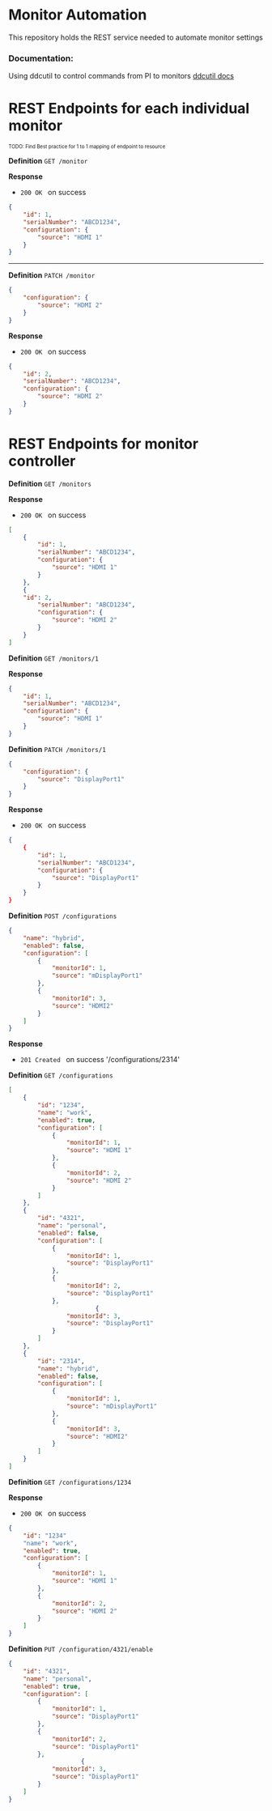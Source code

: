 # Monitor Automation

This repository holds the REST service needed to automate monitor settings

### Documentation:
Using ddcutil to control commands from PI to monitors [ddcutil docs](https://www.ddcutil.com/command_capabilities/)

# REST Endpoints for each individual monitor

<sup><sup>TODO: Find Best practice for 1 to 1 mapping of endpoint to resource</sup></sup>

**Definition** `GET /monitor`

**Response**
- `200 OK ` on success
```json
{
    "id": 1,
    "serialNumber": "ABCD1234",
    "configuration": {
        "source": "HDMI 1"
    }
}
```

---
**Definition** `PATCH /monitor`

```json
{
    "configuration": {
        "source": "HDMI 2"
    }
}
```

**Response** 
- `200 OK ` on success
```json
{
    "id": 2,
    "serialNumber": "ABCD1234",
    "configuration": {
        "source": "HDMI 2"
    }
}
```

# REST Endpoints for monitor controller

**Definition** `GET /monitors`

**Response**
- `200 OK ` on success
```json
[
    {
        "id": 1,
        "serialNumber": "ABCD1234",
        "configuration": {
            "source": "HDMI 1"
        }
    },
    {
    "id": 2,
        "serialNumber": "ABCD1234",
        "configuration": {
            "source": "HDMI 2"
        }
    }
]
```

**Definition** `GET /monitors/1`

**Response**
```json
{
    "id": 1,
    "serialNumber": "ABCD1234",
    "configuration": {
        "source": "HDMI 1"
    }
}
```


**Definition** `PATCH /monitors/1`
```json
{
    "configuration": {
        "source": "DisplayPort1"
    }
}
```

**Response** 
- `200 OK ` on success
```json
{
    {
        "id": 1,
        "serialNumber": "ABCD1234",
        "configuration": {
            "source": "DisplayPort1"
        }
    }
}
```

**Definition** `POST /configurations`

```json
{
    "name": "hybrid",
    "enabled": false,
    "configuration": [
        {
            "monitorId": 1,
            "source": "mDisplayPort1"
        },
        {
            "monitorId": 3,
            "source": "HDMI2"
        }
    ]
}
```

**Response**
- `201 Created ` on success
'/configurations/2314'

**Definition** `GET /configurations`

```json
[
    {
        "id": "1234",
        "name": "work",
        "enabled": true,
        "configuration": [
            {
                "monitorId": 1,
                "source": "HDMI 1"
            },
            {
                "monitorId": 2,
                "source": "HDMI 2"
            }
        ]
    },
    {
        "id": "4321",
        "name": "personal",
        "enabled": false,
        "configuration": [
            {
                "monitorId": 1,
                "source": "DisplayPort1"
            },
            {
                "monitorId": 2,
                "source": "DisplayPort1"
            },
                        {
                "monitorId": 3,
                "source": "DisplayPort1"
            }
        ]
    },
    {
        "id": "2314",
        "name": "hybrid",
        "enabled": false,
        "configuration": [
            {
                "monitorId": 1,
                "source": "mDisplayPort1"
            },
            {
                "monitorId": 3,
                "source": "HDMI2"
            }
        ]
    }
]
```

**Definition** `GET /configurations/1234`

**Response** 
- `200 OK ` on success

```json
{
    "id": "1234"
    "name": "work",
    "enabled": true,
    "configuration": [
        {
            "monitorId": 1,
            "source": "HDMI 1"
        },
        {
            "monitorId": 2,
            "source": "HDMI 2"
        }
    ]
}
```

**Definition** `PUT /configuration/4321/enable`

```json
{
    "id": "4321",
    "name": "personal",
    "enabled": true,
    "configuration": [
        {
            "monitorId": 1,
            "source": "DisplayPort1"
        },
        {
            "monitorId": 2,
            "source": "DisplayPort1"
        },
                    {
            "monitorId": 3,
            "source": "DisplayPort1"
        }
    ]
}
```